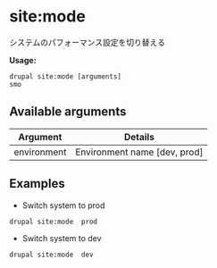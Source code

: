 # site:mode
システムのパフォーマンス設定を切り替える

**Usage:**
```
drupal site:mode [arguments]
smo
```

## Available arguments
Argument | Details
---------|-------------
environment | Environment name [dev, prod]

## Examples
* Switch system to prod
```
drupal site:mode  prod
```
* Switch system to dev
```
drupal site:mode  dev
```
